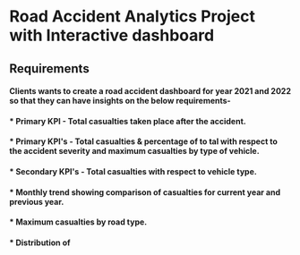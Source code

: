 # Road Accident Analytics Project with Interactive dashboard
 
## Requirements 
#### Clients wants to create a road accident dashboard for year 2021 and 2022 so that they can have insights on the below requirements-
#### * Primary KPI - Total casualties taken place after the accident.
#### * Primary KPI's - Total casualties & percentage of to tal with respect to the accident severity and maximum casualties by type of vehicle.
#### * Secondary KPI's - Total casualties with respect to vehicle type.
#### * Monthly trend showing comparison of casualties for current year and previous year.
#### * Maximum casualties by road type.
#### * Distribution of 
